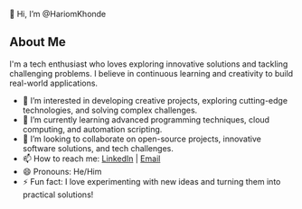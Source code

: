 👋 Hi, I’m @HariomKhonde

## About Me
I'm a tech enthusiast who loves exploring innovative solutions and tackling challenging problems. I believe in continuous learning and creativity to build real-world applications.

- 👀 I’m interested in developing creative projects, exploring cutting-edge technologies, and solving complex challenges.
- 🌱 I’m currently learning advanced programming techniques, cloud computing, and automation scripting.
- 💞️ I’m looking to collaborate on open-source projects, innovative software solutions, and tech challenges.
- 📫 How to reach me: [LinkedIn](#www.linkedin.com/in/hariom-khonde) | [Email](mailto:hariomkhonde@example.com) 
- 😄 Pronouns: He/Him
- ⚡ Fun fact: I love experimenting with new ideas and turning them into practical solutions!

<!---
hariomkhonde108/hariomkhonde108 is a ✨ special ✨ repository because its `README.md` (this file) appears on your GitHub profile.
You can click the Preview link to take a look at your changes.
--->
